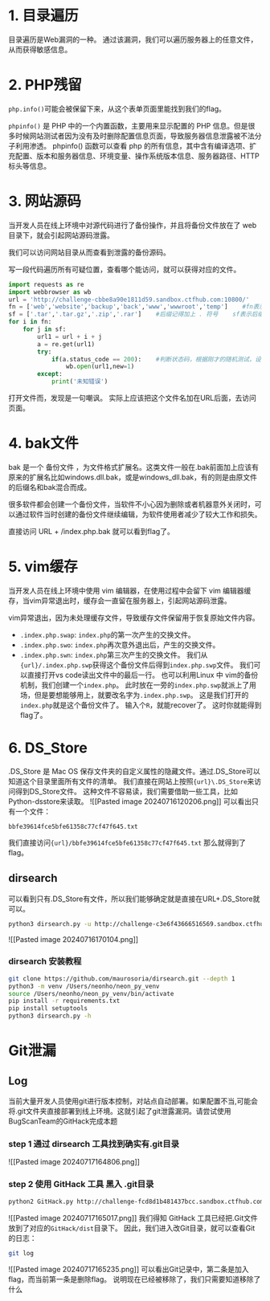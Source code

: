 # 1. 目录遍历

目录遍历是Web漏洞的一种。
通过该漏洞，我们可以遍历服务器上的任意文件，从而获得敏感信息。

# 2. PHP残留

`php.info()`可能会被保留下来，从这个表单页面里能找到我们的flag。

`phpinfo()` 是 PHP 中的一个内置函数，主要用来显示配置的 PHP 信息。但是很多时候网站测试者因为没有及时删除配置信息页面，导致服务器信息泄露被不法分子利用渗透。 phpinfo() 函数可以查看 php 的所有信息，其中含有编译选项、扩充配置、版本和服务器信息、环境变量、操作系统版本信息、服务器路径、HTTP 标头等信息。

# 3. 网站源码

当开发人员在线上环境中对源代码进行了备份操作，并且将备份文件放在了 web 目录下，就会引起网站源码泄露。

我们可以访问网站目录从而查看到泄露的备份源码。

写一段代码遍历所有可疑位置，查看哪个能访问，就可以获得对应的文件。
```Python
import requests as re
import webbrowser as wb
url = 'http://challenge-cbbe8a90e1811d59.sandbox.ctfhub.com:10800/'
fn = ['web','website','backup','back','www','wwwroot','temp']    #fn表示文件名
sf = ['.tar','.tar.gz','.zip','.rar']    #后缀记得加上 . 符号    sf表示后缀
for i in fn:
    for j in sf:
        url1 = url + i + j
        a = re.get(url1)
        try:
            if(a.status_code == 200):    #判断状态码，根据刚才的随机测试，设置200打开网页
                wb.open(url1,new=1)
        except:
            print('未知错误')

```
打开文件而，发现是一句嘲讽。
实际上应该把这个文件名加在URL后面，去访问页面。
# 4. bak文件

bak 是一个 备份文件 ，为文件格式扩展名。这类文件一般在.bak前面加上应该有原来的扩展名比如windows.dll.bak，或是windows_dll.bak，有的则是由原文件的后缀名和bak混合而成。

很多软件都会创建一个备份文件，当软件不小心因为删除或者机器意外关闭时，可以通过软件当时创建的备份文件继续编辑，为软件使用者减少了较大工作和损失。

直接访问 URL + /index.php.bak
就可以看到flag了。
# 5. vim缓存
当开发人员在线上环境中使用 vim 编辑器，在使用过程中会留下 vim 编辑器缓存，当vim异常退出时，缓存会一直留在服务器上，引起网站源码泄露。

vim异常退出，因为未处理缓存文件，导致缓存文件保留用于恢复原始文件内容。

- `.index.php.swap`: `index.php`的第一次产生的交换文件。
- `.index.php.swo`: `index.php`再次意外退出后，产生的交换文件。
- `.index.php.swn`: `index.php`第三次产生的交换文件。
我们从`{url}/.index.php.swp`获得这个备份文件后得到`index.php.swp`文件。
我们可以直接打开vs code读出文件中的最后一行。
也可以利用Linux 中 vim的备份机制，我们创建一个`index.php`。
此时放在一旁的`index.php.swp`就派上了用场，但是要想能够用上，就要改名字为`.index.php.swp`。
这是我们打开的`index.php`就是这个备份文件了。
输入个`R`，就能recover了。
这时你就能得到flag了。
# 6. DS_Store
.DS_Store 是 Mac OS 保存文件夹的自定义属性的隐藏文件。通过.DS_Store可以知道这个目录里面所有文件的清单。
我们直接在网站上按照`{url}\.DS_Store`来访问得到DS_Store文件。
这种文件不容易读，我们需要借助一些工具，比如Python-dsstore来读取。
![[Pasted image 20240716120206.png]]
可以看出只有一个文件：
```
bbfe39614fce5bfe61358c77cf47f645.txt
```
我们直接访问`{url}/bbfe39614fce5bfe61358c77cf47f645.txt`
那么就得到了flag。

## dirsearch
可以看到只有.DS_Store有文件，所以我们能够确定就是直接在URL+.DS_Store就可以。
```Bash
python3 dirsearch.py -u http://challenge-c3e6f43666516569.sandbox.ctfhub.com:10800
```
![[Pasted image 20240716170104.png]]
### dirsearch 安装教程
```Bash
git clone https://github.com/maurosoria/dirsearch.git --depth 1
python3 -m venv /Users/neonho/neon_py_venv
source /Users/neonho/neon_py_venv/bin/activate
pip install -r requirements.txt
pip install setuptools
python3 dirsearch.py -h
```
# Git泄漏
## Log
当前大量开发人员使用git进行版本控制，对站点自动部署。如果配置不当,可能会将.git文件夹直接部署到线上环境。这就引起了git泄露漏洞。请尝试使用BugScanTeam的GitHack完成本题

### step 1 通过 dirsearch 工具找到确实有.git目录
![[Pasted image 20240717164806.png]]
### step 2 使用 GitHack 工具 黑入 .git目录
```Bash
python2 GitHack.py http://challenge-fcd8d1b481437bcc.sandbox.ctfhub.com:10800/.git
```
![[Pasted image 20240717165017.png]]
我们得知 GitHack 工具已经把.Git文件放到了对应的`GitHack/dist`目录下。
因此，我们进入改Git目录，就可以查看Git的日志：
```Bash
git log
```
![[Pasted image 20240717165235.png]]
可以看出Git记录中，第二条是加入flag，而当前第一条是删除flag。
说明现在已经被移除了，我们只需要知道移除了什么